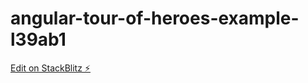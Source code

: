 # angular-tour-of-heroes-example-l39ab1

[Edit on StackBlitz ⚡️](https://stackblitz.com/edit/angular-tour-of-heroes-example-l39ab1)